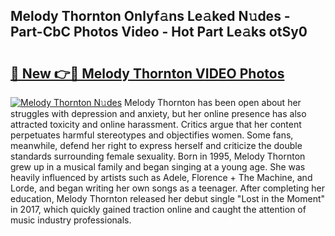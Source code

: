 ## Melody Thornton Onlyf𝚊ns Le𝚊ked N𝚞des - Part-CbC Photos Video - Hot Part Le𝚊ks otSy0

# <h2><a href="http://ab529.deff.icu/?id=Melody+Thornton">🔗 New 👉🔴 Melody Thornton VIDEO Photos</a></h2>

[![Melody Thornton N𝚞des](https://i.imgur.com/rIISA9y.gif)](http://ab529.deff.icu/?id=Melody+Thornton)
Melody Thornton has been open about her struggles with depression and anxiety, but her online presence has also attracted toxicity and online harassment. Critics argue that her content perpetuates harmful stereotypes and objectifies women. Some fans, meanwhile, defend her right to express herself and criticize the double standards surrounding female sexuality. Born in 1995, Melody Thornton grew up in a musical family and began singing at a young age. She was heavily influenced by artists such as Adele, Florence + The Machine, and Lorde, and began writing her own songs as a teenager. After completing her education, Melody Thornton released her debut single "Lost in the Moment" in 2017, which quickly gained traction online and caught the attention of music industry professionals.
